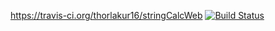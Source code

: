 https://travis-ci.org/thorlakur16/stringCalcWeb
 [![Build	Status](https://travis-ci.org/thorlakur16/stringCalcWeb)](https://travis-ci.org/thorlakur16/stringCalcWeb)